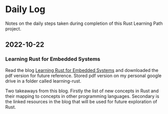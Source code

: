 # Daily Log

Notes on the daily steps taken during completion of this Rust Learning Path project.

## 2022-10-22

### Learning Rust for Embedded Systems

Read the blog [Learning Rust for Embedded Systems](https://www.embeddedrelated.com/showarticle/1432.php) and downloaded the pdf version for future reference. Stored pdf version on my personal google drive in a folder called learning-rust.

Two takeaways from this blog. Firstly the list of new concepts in Rust and their mapping to concepts in other programming languages. Secondary is the linked resources in the blog that will be used for future exploration of Rust.

